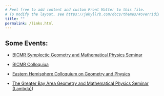 ```yaml
---
# Feel free to add content and custom Front Matter to this file.
# To modify the layout, see https://jekyllrb.com/docs/themes/#overriding-theme-defaults
title: ""
permalink: /links.html
---
```


## Some Events:

- [BICMR Symplectic Geometry and Mathematical Physics Seminar](https://bicmr.pku.edu.cn/content/lists/49.html)

- [BICMR Colloquiua](https://bicmr.pku.edu.cn/content/lists/18.html)

- [Eastern Hemisphere Colloquium on Geometry and Physics](https://cgp.ibs.re.kr/activities/conferences/342)

- [The Greater Bay Area Geometry and Mathematical Physics Seminar (Lambda)](https://lambda.sustech.edu.cn/))

